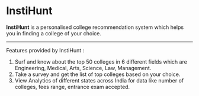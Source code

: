 # InstiHunt

<strong> InstiHunt </strong> is a personalised college recommendation system which helps you in finding a college of your choice.
<hr>
Features provided by InstiHunt : 
<ol>
  <li>Surf and know about the top 50 colleges in 6 different fields which are Engineering, Medical, Arts, Science, Law, Management.
  <li>Take a survey and get the list of top colleges based on your choice.
  <li>View Analytics of different states across India for data like number of colleges, fees range, entrance exam accepted.
</ol>

